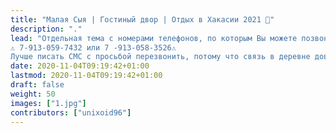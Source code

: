 ```yaml
---
title: "Малая Сыя | Гостиный двор | Отдых в Хакасии 2021 👋"
description: "."
lead: "Отдельная тема с номерами телефонов, по которым Вы можете позвонить, чтобы узнать ответы на интересующие Вас вопросы. В том числе обо всем, что касается заселения или бронирования мест.
⚠ 7-913-059-7432 или 7 -913-058-3526⚠
Лучше писать СМС с просьбой перезвонить, потому что связь в деревне довольно плохая."
date: 2020-11-04T09:19:42+01:00
lastmod: 2020-11-04T09:19:42+01:00
draft: false
weight: 50
images: ["1.jpg"]
contributors: ["unixoid96"]
---
```

